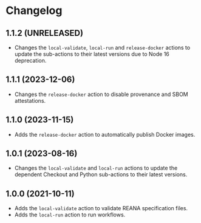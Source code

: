 # Changelog

## 1.1.2 (UNRELEASED)
- Changes the `local-validate`, `local-run` and `release-docker` actions to update the sub-actions to their latest versions due to Node 16 deprecation.

## 1.1.1 (2023-12-06)

- Changes the `release-docker` action to disable provenance and SBOM attestations.

## 1.1.0 (2023-11-15)

- Adds the `release-docker` action to automatically publish Docker images.

## 1.0.1 (2023-08-16)

- Changes the `local-validate` and `local-run` actions to update the dependent Checkout and Python sub-actions to their latest versions.

## 1.0.0 (2021-10-11)

- Adds the `local-validate` action to validate REANA specification files.
- Adds the `local-run` action to run workflows.

